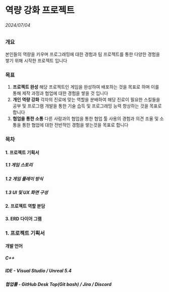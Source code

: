 # 역량 강화 프로젝트
###### 2024/07/04
### 개요
본인들의 역량을 키우며 프로그래밍에 대한 경험과 팀 프로젝트를 통한 다양한 경험을 쌓기 위해 시작한 프로젝트 입니다

### 목표
1. **프로젝트 완성**
   해당 프로젝트인 게임을 완성하여 배포하는 것을 목표로 하며 이를 통해 제작 과정과 협업에 대한 경험을 쌓을 것 입니다
2. **개인 역량 강화**
   각자의 진로에 맞는 역할을 분배하여 해당 진로이 필요한 스킬들을 공부 및 프로그램 개발을 통한 기술 습득 및 프로그래밍 능력 향상하는 것을 목표로 합니다
3. **협업을 통한 소통**
   다른 사람과의 협업을 통한 협업 툴 사용의 경험과 의견 조율 및 소통을 통한 협업에 대한 전반적인 경험을 쌓는것을 목표로 합니다

### 목차

#### 1. 프로젝트 기획서
#####   1.1 게임 스토리
#####   1.2 게임 플레이 방식
#####   1.3 UI 및 UX 화면 구성

#### 2. 프로젝트 역할 분담

#### 3. ERD 다이어 그램


### 1. 프로젝트 기획서

#### 개발 언어
##### C++
##### IDE - Visual Studio / Unreal 5.4
##### 협업툴 - GitHub Desk Top(Git bash) / Jira / Discord

